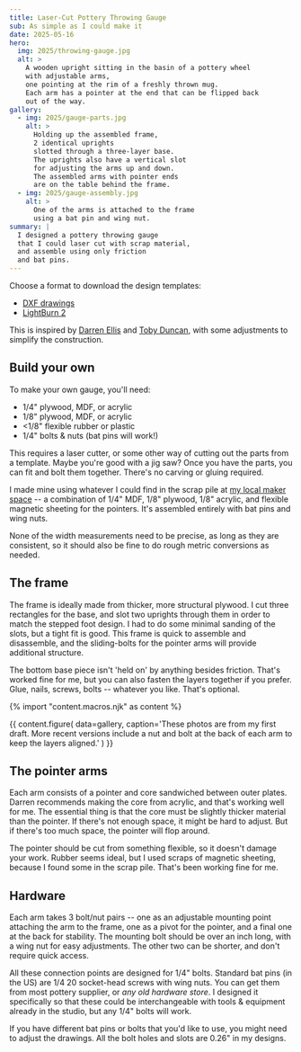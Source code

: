 ```yaml
---
title: Laser-Cut Pottery Throwing Gauge
sub: As simple as I could make it
date: 2025-05-16
hero:
  img: 2025/throwing-gauge.jpg
  alt: >
    A wooden upright sitting in the basin of a pottery wheel
    with adjustable arms,
    one pointing at the rim of a freshly thrown mug.
    Each arm has a pointer at the end that can be flipped back
    out of the way.
gallery:
  - img: 2025/gauge-parts.jpg
    alt: >
      Holding up the assembled frame,
      2 identical uprights
      slotted through a three-layer base.
      The uprights also have a vertical slot
      for adjusting the arms up and down.
      The assembled arms with pointer ends
      are on the table behind the frame.
  - img: 2025/gauge-assembly.jpg
    alt: >
      One of the arms is attached to the frame
      using a bat pin and wing nut.
summary: |
  I designed a pottery throwing gauge
  that I could laser cut with scrap material,
  and assemble using only friction
  and bat pins.
---
```


Choose a format to download the design templates:

- <a href="/assets/downloads/throwing_gauge.dxf" download>DXF drawings</a>
- <a href="/assets/downloads/throwing_gauge.lbrn2" download>LightBurn 2</a>

This is inspired by
[Darren Ellis](https://www.darrenellispottery.com/shop/1-pointer)
and [Toby Duncan](https://tobyduncan.com/downloads/throwing-gauge),
with some adjustments
to simplify the construction.

## Build your own

To make your own gauge,
you'll need:

- 1/4" plywood, <abbr>MDF</abbr>, or acrylic
- 1/8" plywood, <abbr>MDF</abbr>, or acrylic
- <1/8" flexible rubber or plastic
- 1/4" bolts & nuts (bat pins will work!)

This requires a laser cutter,
or some other way of cutting out
the parts from a template.
Maybe you're good with a jig saw?
Once you have the parts,
you can fit and bolt them together.
There's no carving or gluing required.

I made mine using whatever I could find
in the scrap pile
at [my local maker space](https://denhac.org) --
a combination of 1/4" MDF, 1/8" plywood, 1/8" acrylic,
and flexible magnetic sheeting for the pointers.
It's assembled entirely with bat pins and wing nuts.

None of the width measurements need to be precise,
as long as they are consistent,
so it should also be fine
to do rough metric conversions as needed.

## The frame

The frame is ideally made from thicker,
more structural plywood.
I cut three rectangles for the base,
and slot two uprights through them in order
to match the stepped foot design.
I had to do some minimal sanding of the slots,
but a tight fit is good.
This frame is quick to assemble and disassemble,
and the sliding-bolts for the pointer arms
will provide additional structure.

The bottom base piece isn't 'held on'
by anything besides friction.
That's worked fine for me,
but you can also fasten the layers together
if you prefer.
Glue, nails, screws, bolts --
whatever you like.
That's optional.

{% import "content.macros.njk" as content %}

{{ content.figure(
  data=gallery,
  caption='These photos are from my first draft. More recent versions include a nut and bolt at the back of each arm to keep the layers aligned.'
) }}

## The pointer arms

Each arm consists of a pointer
and core sandwiched between outer plates.
Darren recommends making the core from acrylic,
and that's working well for me.
The essential thing is that
the core must be slightly thicker material
than the pointer.
If there's not enough space,
it might be hard to adjust.
But if there's too much space,
the pointer will flop around.

The pointer should be cut from something flexible,
so it doesn't damage your work.
Rubber seems ideal,
but I used scraps of magnetic sheeting,
because I found some in the scrap pile.
That's been working fine for me.

## Hardware

Each arm takes 3 bolt/nut pairs --
one as an adjustable mounting point
attaching the arm to the frame,
one as a pivot for the pointer,
and a final one at the back for stability.
The mounting bolt should be
over an inch long,
with a wing nut for easy adjustments.
The other two can be shorter,
and don't require quick access.

All these connection points
are designed for 1/4" bolts.
Standard bat pins (in the US)
are 1/4 20 socket-head screws
with wing nuts.
You can get them from most pottery supplier,
or _any old hardware store_.
I designed it specifically
so that these could be interchangeable
with tools & equipment already in the studio,
but any 1/4" bolts will work.

If you have different bat pins or bolts
that you'd like to use,
you might need to adjust the drawings.
All the bolt holes and slots are 0.26"
in my designs.
